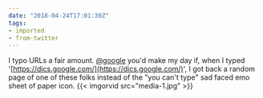 ```yaml
---
date: "2018-04-24T17:01:30Z"
tags:
- imported
- from-twitter
---
```

I typo URLs a fair amount. [@google](https://twitter.com/google) you'd make my day if, when I typed '[https://dics.google.com/](https://dics.google.com/)', I got back a random page of one of these folks instead of the "you can't type" sad faced emo sheet of paper icon. {{< imgorvid src="media-1.jpg" >}}
